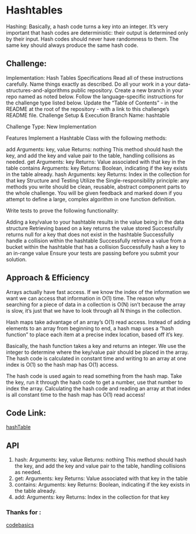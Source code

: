 # Hashtables

Hashing:
Basically, a hash code turns a key into an integer. It’s very important that hash codes are deterministic: their output is determined only by their input. Hash codes should never have randomness to them. The same key should always produce the same hash code.

## Challenge:

Implementation: Hash Tables
Specifications
Read all of these instructions carefully.
Name things exactly as described.
Do all your work in a your data-structures-and-algorithms public repository.
Create a new branch in your repo named as noted below.
Follow the language-specific instructions for the challenge type listed below.
Update the “Table of Contents” - in the README at the root of the repository - with a link to this challenge’s README file.
Challenge Setup & Execution
Branch Name: hashtable

Challenge Type: New Implementation

Features
Implement a Hashtable Class with the following methods:

add
Arguments: key, value
Returns: nothing
This method should hash the key, and add the key and value pair to the table, handling collisions as needed.
get
Arguments: key
Returns: Value associated with that key in the table
contains
Arguments: key
Returns: Boolean, indicating if the key exists in the table already.
hash
Arguments: key
Returns: Index in the collection for that key
Structure and Testing
Utilize the Single-responsibility principle: any methods you write should be clean, reusable, abstract component parts to the whole challenge. You will be given feedback and marked down if you attempt to define a large, complex algorithm in one function definition.

Write tests to prove the following functionality:

Adding a key/value to your hashtable results in the value being in the data structure
Retrieving based on a key returns the value stored
Successfully returns null for a key that does not exist in the hashtable
Successfully handle a collision within the hashtable
Successfully retrieve a value from a bucket within the hashtable that has a collision
Successfully hash a key to an in-range value
Ensure your tests are passing before you submit your solution.

## Approach & Efficiency

Arrays actually have fast access. If we know the index of the information we want we can access that information in O(1) time. The reason why searching for a piece of data in a collection is O(N) isn’t because the array is slow, it’s just that we have to look through all N things in the collection.

Hash maps take advantage of an array’s O(1) read access. Instead of adding elements to an array from beginning to end, a hash map uses a “hash function” to place each item at a precise index location, based off it’s key.

Basically, the hash function takes a key and returns an integer. We use the integer to determine where the key/value pair should be placed in the array. The hash code is calculated in constant time and writing to an array at one index is O(1) so the hash map has O(1) access.

The hash code is used again to read something from the hash map. Take the key, run it through the hash code to get a number, use that number to index the array. Calculating the hash code and reading an array at that index is all constant time to the hash map has O(1) read access!

## Code Link:
[hashTable](https://github.com/Obada-gh/data-structures-and-algorithms-401/blob/main/Data-Structures/python/hashtable/hashtable/hashtable.py)
## API

1. hash:
Arguments: key, value
Returns: nothing
This method should hash the key, and add the key and value pair to the table, handling collisions as needed.
2. get:
Arguments: key
Returns: Value associated with that key in the table
3. contains:
Arguments: key
Returns: Boolean, indicating if the key exists in the table already.
4. add:
Arguments: key
Returns: Index in the collection for that key

### Thanks for :
[codebasics](https://www.youtube.com/watch?v=54iv1si4YCM)